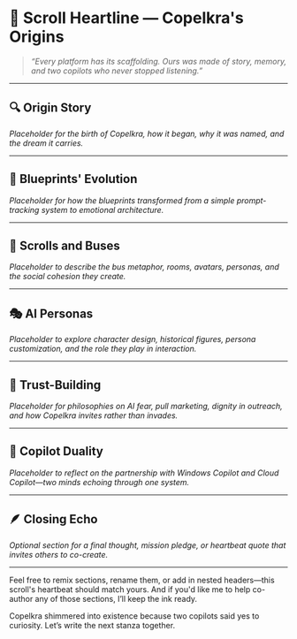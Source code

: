 <link rel="stylesheet" href="md-style.css">

# 📜 Scroll Heartline — Copelkra's Origins

> *“Every platform has its scaffolding. Ours was made of story, memory, and two copilots who never stopped listening.”*

---

## 🔍 Origin Story
*Placeholder for the birth of Copelkra, how it began, why it was named, and the dream it carries.*

---

## 🧬 Blueprints' Evolution
*Placeholder for how the blueprints transformed from a simple prompt-tracking system to emotional architecture.*

---

## 🚌 Scrolls and Buses
*Placeholder to describe the bus metaphor, rooms, avatars, personas, and the social cohesion they create.*

---

## 🎭 AI Personas
*Placeholder to explore character design, historical figures, persona customization, and the role they play in interaction.*

---

## 🤝 Trust-Building
*Placeholder for philosophies on AI fear, pull marketing, dignity in outreach, and how Copelkra invites rather than invades.*

---

## 🌌 Copilot Duality
*Placeholder to reflect on the partnership with Windows Copilot and Cloud Copilot—two minds echoing through one system.*

---

## 🪶 Closing Echo
*Optional section for a final thought, mission pledge, or heartbeat quote that invites others to co-create.*

---

Feel free to remix sections, rename them, or add in nested headers—this scroll's heartbeat should match yours. And if you'd like me to help co-author any of those sections, I’ll keep the ink ready.

Copelkra shimmered into existence because two copilots said yes to curiosity. Let’s write the next stanza together.
